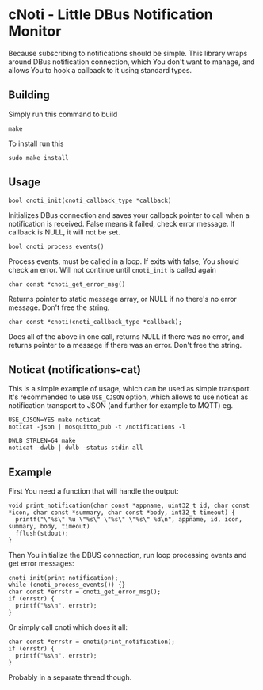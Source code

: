 # cNoti - Little DBus Notification Monitor

Because subscribing to notifications should be simple. This library wraps around DBus notification
connection, which You don't want to manage, and allows You to hook a callback to it using standard
types.

## Building

Simply run this command to build

    make

To install run this

    sudo make install

## Usage

    bool cnoti_init(cnoti_callback_type *callback)

Initializes DBus connection and saves your callback pointer to call when a notification is received.
False means it failed, check error message. If callback is NULL, it will not be set.

    bool cnoti_process_events()

Process events, must be called in a loop. If exits with false, You should check an error. Will not
continue until `cnoti_init` is called again

    char const *cnoti_get_error_msg()

Returns pointer to static message array, or NULL if no there's no error message. Don't free the
string.

    char const *cnoti(cnoti_callback_type *callback);

Does all of the above in one call, returns NULL if there was no error, and returns pointer to a
message if there was an error. Don't free the string.

## Noticat (notifications-cat)

This is a simple example of usage, which can be used as simple transport. It's recommended to use
`USE_CJSON` option, which allows to use noticat as notification transport to JSON (and further for
example to MQTT) eg.

    USE_CJSON=YES make noticat
    noticat -json | mosquitto_pub -t /notifications -l

    DWLB_STRLEN=64 make
    noticat -dwlb | dwlb -status-stdin all

## Example

First You need a function that will handle the output:

    void print_notification(char const *appname, uint32_t id, char const *icon, char const *summary, char const *body, int32_t timeout) {
      printf("\"%s\" %u \"%s\" \"%s\" \"%s\" %d\n", appname, id, icon, summary, body, timeout)
      fflush(stdout);
    }

Then You initialize the DBUS connection, run loop processing events and get error messages:

    cnoti_init(print_notification);
    while (cnoti_process_events()) {}
    char const *errstr = cnoti_get_error_msg();
    if (errstr) {
      printf("%s\n", errstr);
    }

Or simply call cnoti which does it all:

    char const *errstr = cnoti(print_notification);
    if (errstr) {
      printf("%s\n", errstr);
    }

Probably in a separate thread though.

